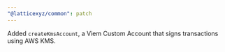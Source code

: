 ```yaml
---
"@latticexyz/common": patch
---
```


Added `createKmsAccount`, a Viem Custom Account that signs transactions using AWS KMS.
